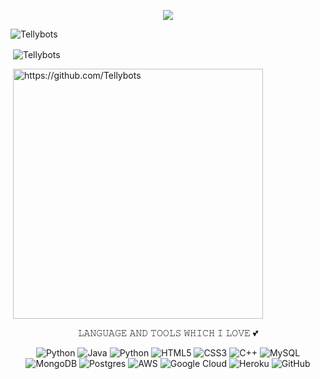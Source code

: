 
<div align="center">

![ ](https://github-readme-stats.vercel.app/api/top-langs/?username=Tellybots&show_icons=true&bg_color=30,e96443,904e95&title_color=fff&text_color=fff)


</div>

<p><img align="center" src="https://github-profile-trophy.vercel.app/?username=Tellybots&theme=gold" alt="Tellybots" /></p>

<p>&nbsp;<img align="center" src="https://github-readme-stats.vercel.app/api?username=Tellybots&show_icons=true&theme=midnight-purple&locale=en" alt="Tellybots" /></p>

<p>&nbsp;<img align="center" src="https://activity-graph.herokuapp.com/graph?username=Tellybots&show_icons=true&bg_color=30,e96443,904e95&title_color=fff&text_color=fff&custom_title=Tellybots+Graph" alt="https://github.com/Tellybots" width="400"/></p>


<p align="center"> 𝙻𝙰𝙽𝙶𝚄𝙰𝙶𝙴 𝙰𝙽𝙳 𝚃𝙾𝙾𝙻𝚂 𝚆𝙷𝙸𝙲𝙷 𝙸 𝙻𝙾𝚅𝙴 💕 </p>

<p align="center">
<img alt="Python" src="https://img.shields.io/badge/python-%2314354C.svg?&style=for-the-badge&logo=python&logoColor=white"/>
<img alt="Java" src="https://img.shields.io/badge/Java-%2314854C.svg?&style=for-the-badge&logo=java&logoColor=white"/>
<img alt="Python" src="https://img.shields.io/badge/Javascript-faff00.svg?&style=for-the-badge&logo=javascript&logoColor=black"/>
<img alt="HTML5" src="https://img.shields.io/badge/html5-%23E34F26.svg?&style=for-the-badge&logo=html5&logoColor=white"/>
<img alt="CSS3" src="https://img.shields.io/badge/css3-%231572B6.svg?&style=for-the-badge&logo=css3&logoColor=white"/>
<img alt="C++" src="https://img.shields.io/badge/c++-%2300599C.svg?&style=for-the-badge&logo=c%2B%2B&ogoColor=white"/>
<img alt="MySQL" src="https://img.shields.io/badge/mysql-%2300f.svg?&style=for-the-badge&logo=mysql&logoColor=white"/>
<img alt="MongoDB" src ="https://img.shields.io/badge/MongoDB-%234ea94b.svg?&style=for-the-badge&logo=mongodb&logoColor=white"/>
<img alt="Postgres" src ="https://img.shields.io/badge/postgres-%23316192.svg?&style=for-the-badge&logo=postgresql&logoColor=white"/>
<img alt="AWS" src="https://img.shields.io/badge/AWS-%23FF9900.svg?&style=for-the-badge&logo=amazon-aws&logoColor=white"/>
<img alt="Google Cloud" src="https://img.shields.io/badge/GoogleCloud-%234285F4.svg?&style=for-the-badge&logo=google-cloud&logoColor=white"/>
<img alt="Heroku" src="https://img.shields.io/badge/heroku-%23430098.svg?&style=for-the-badge&logo=heroku&logoColor=white"/>
<img alt="GitHub" src="https://img.shields.io/badge/github-%23921011.svg?&style=for-the-badge&logo=github&logoColor=white"/>
</p>


<!---
Tellybots/Tellybots is a ✨ special ✨ repository because its `README.md` (this file) appears on your GitHub profile.
You can click the Preview link to take a look at your changes.
--->






